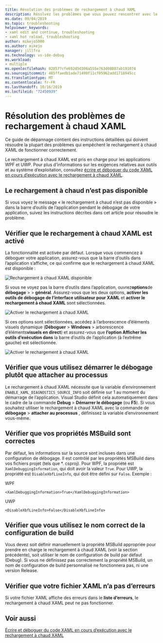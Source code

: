 ```yaml
---
title: Résolution des problèmes de rechargement à chaud XAML
description: Résolvez les problèmes que vous pouvez rencontrer avec le rechargement à chaud XAML.
ms.date: 09/04/2019
ms.topic: troubleshooting
helpviewer_keywords:
- xaml edit and continue, troubleshooting
- xaml hot reload, troubleshooting
author: mikejo5000
ms.author: mikejo
manager: jillfra
ms.technology: vs-ide-debug
ms.workload:
- multiple
ms.openlocfilehash: 020577cfe692d5d306a555e763d08807ab191074
ms.sourcegitcommit: 485ffaedb1ade71490f11cf05962add1718945cc
ms.translationtype: MT
ms.contentlocale: fr-FR
ms.lasthandoff: 10/16/2019
ms.locfileid: "72450939"
---
```

# <a name="troubleshooting-xaml-hot-reload"></a>Résolution des problèmes de rechargement à chaud XAML

Ce guide de dépannage contient des instructions détaillées qui doivent résoudre la plupart des problèmes qui empêchent le rechargement à chaud XAML de fonctionner correctement.

Le rechargement à chaud XAML est pris en charge pour les applications WPF et UWP. Pour plus d’informations sur les exigences relatives aux outils et au système d’exploitation, consultez [écrire et déboguer du code XAML en cours d’exécution avec le rechargement à chaud XAML](xaml-hot-reload.md).

## <a name="hot-reload-is-not-available"></a>Le rechargement à chaud n’est pas disponible

Si vous voyez le message « le rechargement à chaud n’est pas disponible » dans la barre d’outils de l’application pendant le débogage de votre application, suivez les instructions décrites dans cet article pour résoudre le problème.

## <a name="verify-that-xaml-hot-reload-is-enabled"></a>Vérifier que le rechargement à chaud XAML est activé

La fonctionnalité est activée par défaut. Lorsque vous commencez à déboguer votre application, assurez-vous que la barre d’outils dans l’application s’affiche, ce qui confirme que le rechargement à chaud XAML est disponible :

![Rechargement à chaud XAML disponible](../debugger/media/xaml-hot-reload-available.png)

Si vous ne voyez pas la barre d’outils dans l’application, ouvrez**options**de **débogage** >   > **général**. Assurez-vous que les deux options, **activer les outils de débogage de l’interface utilisateur pour XAML** et **activer le rechargement à chaud XAML** sont sélectionnées.

![Activer le rechargement à chaud XAML](../debugger/media/xaml-hot-reload-enable.png)

Si ces options sont sélectionnées, accédez à l’arborescence d’éléments visuels dynamique (**Déboguer** > **Windows** >  arborescence d’éléments**visuels en direct**) et assurez-vous que **l’option Afficher les outils d’exécution dans** la barre d’outils de l’application (à l’extrême gauche) est sélectionnée.

![Activer le rechargement à chaud XAML](../debugger/media/xaml-hot-reload-show-runtime-tools.png)

## <a name="verify-that-you-use-start-debugging-rather-than-attach-to-process"></a>Vérifier que vous utilisez démarrer le débogage plutôt que attacher au processus

Le rechargement à chaud XAML nécessite que la variable d’environnement `ENABLE_XAML_DIAGNOSTICS_SOURCE_INFO` soit définie sur 1 au moment du démarrage de l’application. Visual Studio définit cela automatiquement dans le cadre de la commande **Debug** > **Démarrer le débogage** (ou **F5**). Si vous souhaitez utiliser le rechargement à chaud XAML avec la commande de **débogage** > **attacher au processus** , définissez la variable d’environnement vous-même.

## <a name="verify-that-your-msbuild-properties-are-correct"></a>Vérifier que vos propriétés MSBuild sont correctes

Par défaut, les informations sur la source sont incluses dans une configuration de débogage. Il est contrôlé par les propriétés MSBuild dans vos fichiers projet (tels que *. csproj). Pour WPF, la propriété est `XamlDebuggingInformation`, qui doit avoir la valeur `True`. Pour UWP, la propriété est `DisableXbfLineInfo`, qui doit être défini sur `False`. Exemple :

WPF

`<XamlDebuggingInformation>True</XamlDebuggingInformation>`

UWP

`<DisableXbfLineInfo>False</DisableXbfLineInfo>`

## <a name="verify-that-you-are-using-the-correct-build-configuration-name"></a>Vérifier que vous utilisez le nom correct de la configuration de build

Vous devez soit définir manuellement la propriété MSBuild appropriée pour prendre en charge le rechargement à chaud XAML (voir la section précédente), soit utiliser le nom de configuration de build par défaut (Debug). Si vous ne définissez pas correctement la propriété MSBuild, un nom de configuration de build personnalisé ne fonctionnera pas, ni une version Release.

## <a name="verify-that-your-xaml-file-has-no-errors"></a>Vérifier que votre fichier XAML n’a pas d’erreurs

Si votre fichier XAML affiche des erreurs dans le **liste d’erreurs**, le rechargement à chaud XAML peut ne pas fonctionner.

## <a name="see-also"></a>Voir aussi

[Écrire et déboguer du code XAML en cours d’exécution avec le rechargement à chaud XAML](xaml-hot-reload.md)
